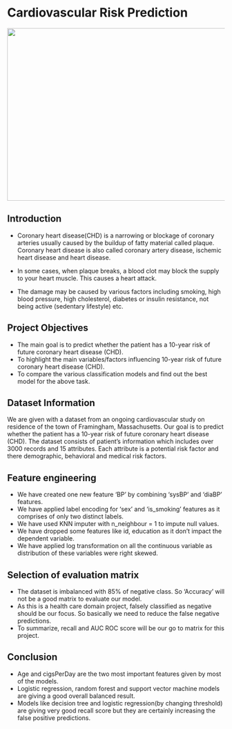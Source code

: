 # Cardiovascular Risk Prediction
<img src="https://images.ctfassets.net/eexbcii1ci83/3AGUUtHuXuzHKu1O5PFKhh/b76f6b4e18105209f858886462de28f0/Cardiovascular_disease_3.png" width="800" height="400"/>

## Introduction

* Coronary heart disease(CHD) is a narrowing or blockage of coronary arteries usually caused by the buildup of fatty material called plaque. Coronary heart disease is also called coronary artery disease, ischemic heart disease and heart disease.

* In some cases, when plaque breaks, a blood clot may block the supply to your heart muscle. This causes a heart attack.

* The damage may be caused by various factors including smoking, high blood pressure, high cholesterol, diabetes or insulin resistance, not being active (sedentary      lifestyle) etc.

## Project Objectives

* The main goal is to predict whether the patient has a 10-year risk of future coronary heart disease (CHD).
* To highlight the main variables/factors influencing 10-year risk of future coronary heart disease (CHD).
* To compare the various classification models and find out the best model for the above task.

## Dataset Information

We are given with a dataset from an ongoing cardiovascular study on residence of the town of Framingham, Massachusetts. Our goal is to predict whether the patient has a 10-year risk of future coronary heart disease (CHD). The dataset consists of patient’s information which includes over 3000 records and 15 attributes. Each attribute is a potential risk factor and there demographic, behavioral and medical risk factors.

## Feature engineering

* We have created one new feature ‘BP’ by combining ‘sysBP’ and ‘diaBP’ features.
* We have applied label encoding for ‘sex’ and ‘is_smoking’ features as it comprises of only two distinct labels.
* We have used KNN imputer with n_neighbour = 1 to impute null values.
* We have dropped some features like id, education as it don’t impact the dependent variable.
* We have applied log transformation on all the continuous variable as distribution of these variables were right skewed.

## Selection of evaluation matrix

* The dataset is imbalanced with 85% of negative class. So ‘Accuracy’ will not be a good matrix to evaluate our model.
* As this is a health care domain project, falsely classified as negative should be our focus. So basically we need to reduce the false negative predictions.
* To summarize, recall and AUC ROC score will be our go to matrix for this project.

## Conclusion

* Age and cigsPerDay are the two most important features given by most of the models.
* Logistic regression, random forest and support vector machine models are giving a good overall balanced result.
* Models like decision tree and logistic regression(by changing threshold) are giving very good recall score but they are certainly increasing the false positive predictions.
